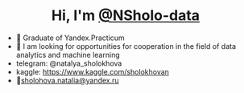 <h1 align="center">Hi, I'm <a href="https://daniilshat.ru/" target="_blank"> @NSholo-data</a> 
<img src="https://github.com/blackcater/blackcater/raw/main/images/Hi.gif" height="16"/></h1>
 

- 🌱 Graduate of Yandex.Practicum
- 💞️ I am looking for opportunities for cooperation in the field of data analytics and machine learning
- telegram: @natalya_sholokhova
- kaggle: https://www.kaggle.com/sholokhovan
- 📧sholohova.natalia@yandex.ru

<!---
NSholo-data/NSholo-data is a ✨ special ✨ repository because its `README.md` (this file) appears on your GitHub profile.
You can click the Preview link to take a look at your changes.
--->
